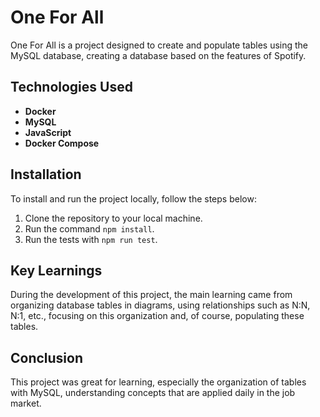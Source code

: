 # One For All

One For All is a project designed to create and populate tables using the MySQL database, creating a database based on the features of Spotify.

## Technologies Used

- **Docker**
- **MySQL**
- **JavaScript**
- **Docker Compose**

## Installation

To install and run the project locally, follow the steps below:

1. Clone the repository to your local machine.
2. Run the command `npm install`.
3. Run the tests with `npm run test`.

## Key Learnings

During the development of this project, the main learning came from organizing database tables in diagrams, using relationships such as N:N, N:1, etc., focusing on this organization and, of course, populating these tables.

## Conclusion

This project was great for learning, especially the organization of tables with MySQL, understanding concepts that are applied daily in the job market.
